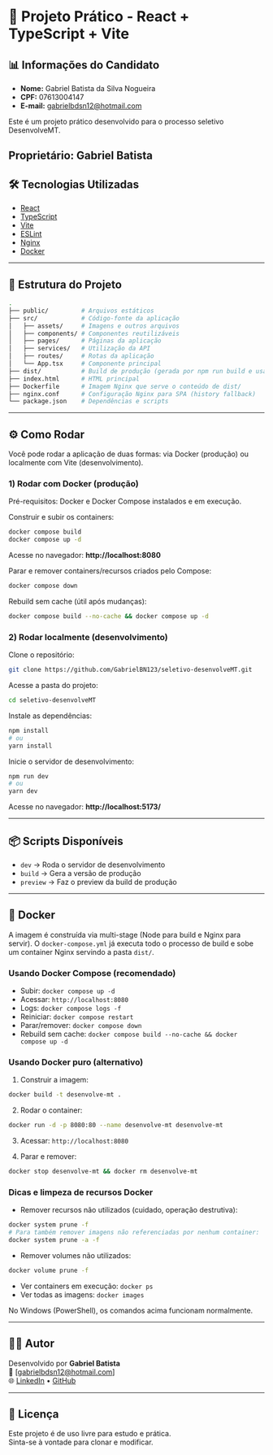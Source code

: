 # 🚀 Projeto Prático - React + TypeScript + Vite

## 📊 Informações do Candidato

- **Nome:** Gabriel Batista da Silva Nogueira
- **CPF:** 07613004147
- **E-mail:** gabrielbdsn12@hotmail.com

Este é um projeto prático desenvolvido para o processo seletivo DesenvolveMT.

Proprietário: Gabriel Batista
---

## 🛠️ Tecnologias Utilizadas

- [React](https://react.dev/)  
- [TypeScript](https://www.typescriptlang.org/)  
- [Vite](https://vitejs.dev/)  
- [ESLint](https://eslint.org/)  
- [Nginx](https://nginx.org/)  
- [Docker](https://www.docker.com/)  

---

## 📂 Estrutura do Projeto

```bash
.
├── public/         # Arquivos estáticos
├── src/            # Código-fonte da aplicação
│   ├── assets/     # Imagens e outros arquivos
│   ├── components/ # Componentes reutilizáveis
│   ├── pages/      # Páginas da aplicação
│   ├── services/   # Utilização da API
│   ├── routes/     # Rotas da aplicação
│   └── App.tsx     # Componente principal
├── dist/           # Build de produção (gerada por npm run build e usada no Docker)
├── index.html      # HTML principal
├── Dockerfile      # Imagem Nginx que serve o conteúdo de dist/
├── nginx.conf      # Configuração Nginx para SPA (history fallback)
└── package.json    # Dependências e scripts
```

---

## ⚙️ Como Rodar

Você pode rodar a aplicação de duas formas: via Docker (produção) ou localmente com Vite (desenvolvimento).

### 1) Rodar com Docker (produção)

Pré-requisitos: Docker e Docker Compose instalados e em execução.

Construir e subir os containers:

```bash
docker compose build
docker compose up -d
```

Acesse no navegador: **http://localhost:8080**

Parar e remover containers/recursos criados pelo Compose:

```bash
docker compose down
```

Rebuild sem cache (útil após mudanças):

```bash
docker compose build --no-cache && docker compose up -d
```

### 2) Rodar localmente (desenvolvimento)

Clone o repositório:

```bash
git clone https://github.com/GabrielBN123/seletivo-desenvolveMT.git
```

Acesse a pasta do projeto:

```bash
cd seletivo-desenvolveMT
```

Instale as dependências:

```bash
npm install
# ou
yarn install
```

Inicie o servidor de desenvolvimento:

```bash
npm run dev
# ou
yarn dev
```

Acesse no navegador: **http://localhost:5173/**

---

## 📦 Scripts Disponíveis

- `dev` → Roda o servidor de desenvolvimento  
- `build` → Gera a versão de produção  
- `preview` → Faz o preview da build de produção  

---

## 🐳 Docker

A imagem é construída via multi-stage (Node para build e Nginx para servir). O `docker-compose.yml` já executa todo o processo de build e sobe um container Nginx servindo a pasta `dist/`.

### Usando Docker Compose (recomendado)

- Subir: `docker compose up -d`
- Acessar: `http://localhost:8080`
- Logs: `docker compose logs -f`
- Reiniciar: `docker compose restart`
- Parar/remover: `docker compose down`
- Rebuild sem cache: `docker compose build --no-cache && docker compose up -d`

### Usando Docker puro (alternativo)

1) Construir a imagem:
```bash
docker build -t desenvolve-mt .
```

2) Rodar o container:
```bash
docker run -d -p 8080:80 --name desenvolve-mt desenvolve-mt
```

3) Acessar: `http://localhost:8080`

4) Parar e remover:
```bash
docker stop desenvolve-mt && docker rm desenvolve-mt
```

### Dicas e limpeza de recursos Docker

- Remover recursos não utilizados (cuidado, operação destrutiva):
```bash
docker system prune -f
# Para também remover imagens não referenciadas por nenhum container:
docker system prune -a -f
```

- Remover volumes não utilizados:
```bash
docker volume prune -f
```

- Ver containers em execução: `docker ps`
- Ver todas as imagens: `docker images`

No Windows (PowerShell), os comandos acima funcionam normalmente.

---

## 👨‍💻 Autor

Desenvolvido por **Gabriel Batista**  
📧 [gabrielbdsn12@hotmail.com]  
🌐 [LinkedIn](https://www.linkedin.com/in/gabriel-batista-da-silva-nogueira-03b1b7157/) • [GitHub](https://github.com/GabrielBN123)

---

## 📝 Licença

Este projeto é de uso livre para estudo e prática.  
Sinta-se à vontade para clonar e modificar.

